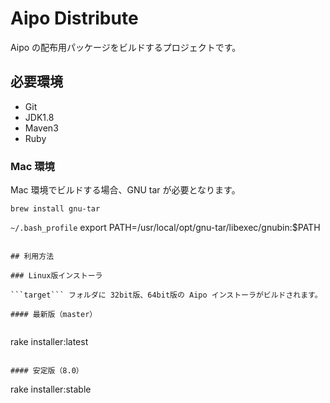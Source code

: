 # Aipo Distribute

Aipo の配布用パッケージをビルドするプロジェクトです。

## 必要環境

* Git
* JDK1.8
* Maven3
* Ruby

### Mac 環境

Mac 環境でビルドする場合、GNU tar が必要となります。

```
brew install gnu-tar
```

```~/.bash_profile```
export PATH=/usr/local/opt/gnu-tar/libexec/gnubin:$PATH
```

## 利用方法

### Linux版インストーラ

```target``` フォルダに 32bit版、64bit版の Aipo インストーラがビルドされます。

#### 最新版（master）


```
rake installer:latest
```

#### 安定版（8.0）

```
rake installer:stable
```

